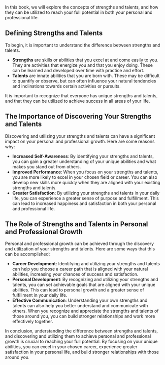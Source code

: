 
In this book, we will explore the concepts of strengths and talents, and how they can be utilized to reach your full potential in both your personal and professional life.

Defining Strengths and Talents
------------------------------

To begin, it is important to understand the difference between strengths and talents.

* **Strengths** are skills or abilities that you excel at and come easily to you. They are activities that energize you and that you enjoy doing. These can be learned and developed over time with practice and effort.
* **Talents** are innate abilities that you are born with. These may be difficult to quantify or observe, but can often influence your natural tendencies and inclinations towards certain activities or pursuits.

It is important to recognize that everyone has unique strengths and talents, and that they can be utilized to achieve success in all areas of your life.

The Importance of Discovering Your Strengths and Talents
--------------------------------------------------------

Discovering and utilizing your strengths and talents can have a significant impact on your personal and professional growth. Here are some reasons why:

* **Increased Self-Awareness**: By identifying your strengths and talents, you can gain a greater understanding of your unique abilities and what makes you stand out from others.
* **Improved Performance**: When you focus on your strengths and talents, you are more likely to excel in your chosen field or career. You can also develop new skills more quickly when they are aligned with your existing strengths and talents.
* **Greater Satisfaction**: By utilizing your strengths and talents in your daily life, you can experience a greater sense of purpose and fulfillment. This can lead to increased happiness and satisfaction in both your personal and professional life.

The Role of Strengths and Talents in Personal and Professional Growth
---------------------------------------------------------------------

Personal and professional growth can be achieved through the discovery and utilization of your strengths and talents. Here are some ways that this can be accomplished:

* **Career Development**: Identifying and utilizing your strengths and talents can help you choose a career path that is aligned with your natural abilities, increasing your chances of success and satisfaction.
* **Personal Development**: By recognizing and utilizing your strengths and talents, you can set achievable goals that are aligned with your unique abilities. This can lead to personal growth and a greater sense of fulfillment in your daily life.
* **Effective Communication**: Understanding your own strengths and talents can also help you better understand and communicate with others. When you recognize and appreciate the strengths and talents of those around you, you can build stronger relationships and work more effectively together.

In conclusion, understanding the difference between strengths and talents, and discovering and utilizing them to achieve personal and professional growth is crucial to reaching your full potential. By focusing on your unique abilities, you can excel in your chosen career, experience greater satisfaction in your personal life, and build stronger relationships with those around you.
